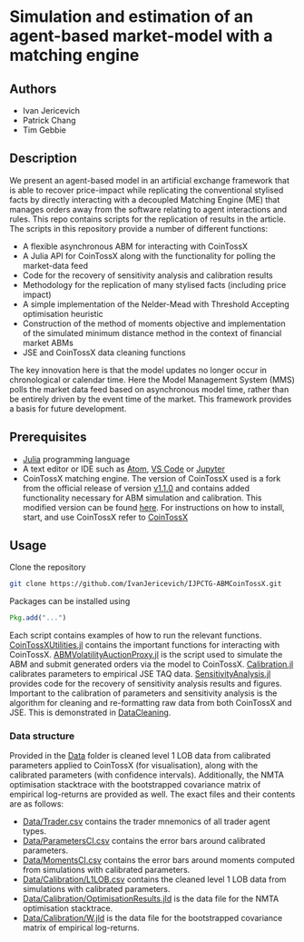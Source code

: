 # Simulation and estimation of an agent-based market-model with a matching engine

## Authors
* Ivan Jericevich
* Patrick Chang
* Tim Gebbie


## Description
We present an agent-based model in an artificial exchange framework that is able to recover price-impact while replicating the conventional stylised facts by directly interacting with a decoupled Matching Engine (ME) that manages orders away from the software relating to agent interactions and rules. This repo contains scripts for the replication of results in the article. The scripts in this repository provide a number of different functions:
* A flexible asynchronous ABM for interacting with CoinTossX
* A Julia API for CoinTossX along with the functionality for polling the market-data feed
* Code for the recovery of sensitivity analysis and calibration results
* Methodology for the replication of many stylised facts (including price impact)
* A simple implementation of the Nelder-Mead with Threshold Accepting optimisation heuristic
* Construction of the method of moments objective and implementation of the simulated minimum distance method in the context of financial market ABMs
* JSE and CoinTossX data cleaning functions

The key innovation here is that the model updates no longer occur in chronological or calendar time. Here the Model Management System (MMS) polls the market data feed based on asynchronous model time, rather than be entirely driven by the event time of the market. This framework provides a basis for future development.

## Prerequisites
* [Julia](https://julialang.org) programming language
* A text editor or IDE such as [Atom](https://flight-manual.atom.io/getting-started/sections/installing-atom/), [VS Code](https://code.visualstudio.com/download) or [Jupyter](https://jupyter.org/install)
* CoinTossX matching engine. The version of CoinTossX used is a fork from the official release of version [v1.1.0](https://github.com/dharmeshsing/CoinTossX/tree/v1.1.0) and contains added functionality necessary for ABM simulation and calibration. This modified version can be found [here](https://github.com/IvanJericevich/CoinTossX/tree/abm-experiment). For instructions on how to install, start, and use CoinTossX refer to [CoinTossX](https://github.com/dharmeshsing/CoinTossX)

## Usage
Clone the repository
```sh
git clone https://github.com/IvanJericevich/IJPCTG-ABMCoinTossX.git
```
Packages can be installed using
```julia
Pkg.add("...")
```
Each script contains examples of how to run the relevant functions. [CoinTossXUtilities.jl](Scripts/CoinTossXUtilities.jl) contains the important functions for interacting with CoinTossX. [ABMVolatilityAuctionProxy.jl](Scripts/ABMVolatilityAuctionProxy.jl) is the script used to simulate the ABM and submit generated orders via the model to CoinTossX. [Calibration.jl](Scripts/Calibration.jl) calibrates parameters to empirical JSE TAQ data. [SensitivityAnalysis.jl](Scripts/SensitivityAnalysis.jl) provides code for the recovery of sensitivity analysis results and figures. Important to the calibration of parameters and sensitivity analysis is the algorithm for cleaning and re-formatting raw data from both CoinTossX and JSE. This is demonstrated in [DataCleaning](DataCleaning).

### Data structure
Provided in the [Data](Data) folder is cleaned level 1 LOB data from calibrated parameters applied to CoinTossX (for visualisation), along with the calibrated parameters (with confidence intervals). Additionally, the NMTA optimisation stacktrace with the bootstrapped covariance matrix of empirical log-returns are provided as well. The exact files and their contents are as follows:
* [Data/Trader.csv](Data/Trades_1.csv) contains the trader mnemonics of all trader agent types.
* [Data/ParametersCI.csv](Data/ParametersCI.csv) contains the error bars around calibrated parameters.
* [Data/MomentsCI.csv](Data/MomentsCI.csv) contains the error bars around moments computed from simulations with calibrated parameters.
* [Data/Calibration/L1LOB.csv](Data/Calibration/L1LOB.csv) contains the cleaned level 1 LOB data from simulations with calibrated parameters.
* [Data/Calibration/OptimisationResults.jld](Data/Calibration/OptimisationResults.jld) is the data file for the NMTA optimisation stacktrace.
* [Data/Calibration/W.jld](Data/Calibration/W.jld) is the data file for the bootstrapped covariance matrix of empirical log-returns.
